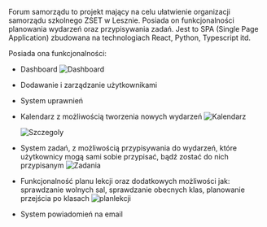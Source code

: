 Forum samorządu to projekt mający na celu ułatwienie organizacji samorządu szkolnego ZSET w Lesznie. Posiada on funkcjonalności planowania wydarzeń oraz przypisywania zadań.
Jest to SPA (Single Page Application) zbudowana na technologiach React, Python, Typescript itd.


Posiada ona funkcjonalności:
- Dashboard
  ![Dashboard](https://github.com/user-attachments/assets/447b1eed-7817-4d39-be2c-95307e38d241)
- Dodawanie i zarządzanie użytkownikami
- System uprawnień
- Kalendarz z możliwością tworzenia nowych wydarzeń
  ![Kalendarz](https://github.com/user-attachments/assets/3f974693-a997-414c-a7a5-38835ec57acd)
  
  ![Szczegoly](https://github.com/user-attachments/assets/026a2445-e8b6-43f8-a4d8-c9d929fa9696)

- System zadań, z możliwością przypisywania do wydarzeń, które użytkownicy mogą sami sobie przypisać, bądź zostać do nich przypisanym
  ![Zadania](https://github.com/user-attachments/assets/0cbab490-5fbd-4215-8d97-0c0efd52097c)
  
- Funkcjonalność planu lekcji oraz dodatkowych możliwości jak: sprawdzanie wolnych sal, sprawdzanie obecnych klas, planowanie przejścia po klasach
![planlekcji](https://github.com/user-attachments/assets/66323033-f5ba-40af-a39d-44d1f02a7f8f)

- System powiadomień na email
